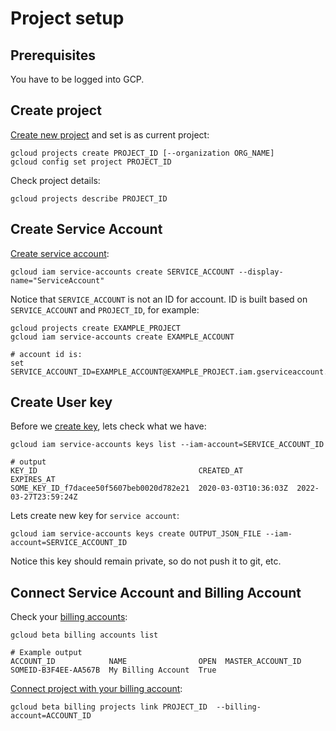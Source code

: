 # Project setup

## Prerequisites

You have to be logged into GCP.

## Create project

[Create new project] and set is as current project: 

```
gcloud projects create PROJECT_ID [--organization ORG_NAME]
gcloud config set project PROJECT_ID
```

Check project details:

```
gcloud projects describe PROJECT_ID
```

## Create Service Account

[Create service account]: 

```
gcloud iam service-accounts create SERVICE_ACCOUNT --display-name="ServiceAccount"
```

Notice that `SERVICE_ACCOUNT` is not an ID for account. ID is built based on `SERVICE_ACCOUNT` and `PROJECT_ID`, 
for example:

```
gcloud projects create EXAMPLE_PROJECT
gcloud iam service-accounts create EXAMPLE_ACCOUNT 

# account id is:
set SERVICE_ACCOUNT_ID=EXAMPLE_ACCOUNT@EXAMPLE_PROJECT.iam.gserviceaccount.com
```

## Create User key

Before we [create key], lets check what we have:

```
gcloud iam service-accounts keys list --iam-account=SERVICE_ACCOUNT_ID

# output
KEY_ID                                    CREATED_AT            EXPIRES_AT
SOME_KEY_ID_f7dacee50f5607beb0020d782e21  2020-03-03T10:36:03Z  2022-03-27T23:59:24Z
```

Lets create new key for `service account`:

```
gcloud iam service-accounts keys create OUTPUT_JSON_FILE --iam-account=SERVICE_ACCOUNT_ID
```

Notice this key should remain private, so do not push it to git, etc. 

## Connect Service Account and Billing Account

Check your [billing accounts]:

```
gcloud beta billing accounts list

# Example output
ACCOUNT_ID            NAME                OPEN  MASTER_ACCOUNT_ID
SOMEID-B3F4EE-AA567B  My Billing Account  True
```

[Connect project with your billing account]:

```
gcloud beta billing projects link PROJECT_ID  --billing-account=ACCOUNT_ID
```

[Create new project]: https://cloud.google.com/resource-manager/docs/creating-managing-projects 
[Create service account]: https://cloud.google.com/sdk/gcloud/reference/iam/service-accounts/create
[create key]: https://cloud.google.com/sdk/gcloud/reference/iam/service-accounts/keys/create
[billing accounts]: (https://cloud.google.com/sdk/gcloud/reference/beta/billing/accounts)
[Connect project with your billing account]: (https://cloud.google.com/sdk/gcloud/reference/beta/billing/projects/link):
